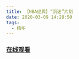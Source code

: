 ```yaml
---
title: 【NBA经典】“沉迷”片刻
date: 2020-03-09 14:28:50
tags:
  - 精华
---
```


### <a href="https://www.weibo.com/tv/v/IxM1eugQo?fid=1034:4480491093426179" target="_blank">在线观看</a>

